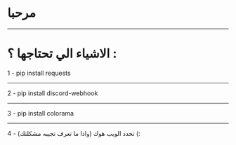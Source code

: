 # مرحبا
-----

# الاشياء الي تحتاجها ؟ :

1 - pip install requests

-----

2 - pip install discord-webhook

-----

3 - pip install colorama

-----

4 - تحدد الويب هوك (واذا ما تعرف تجيبه مشكلتك) (:
